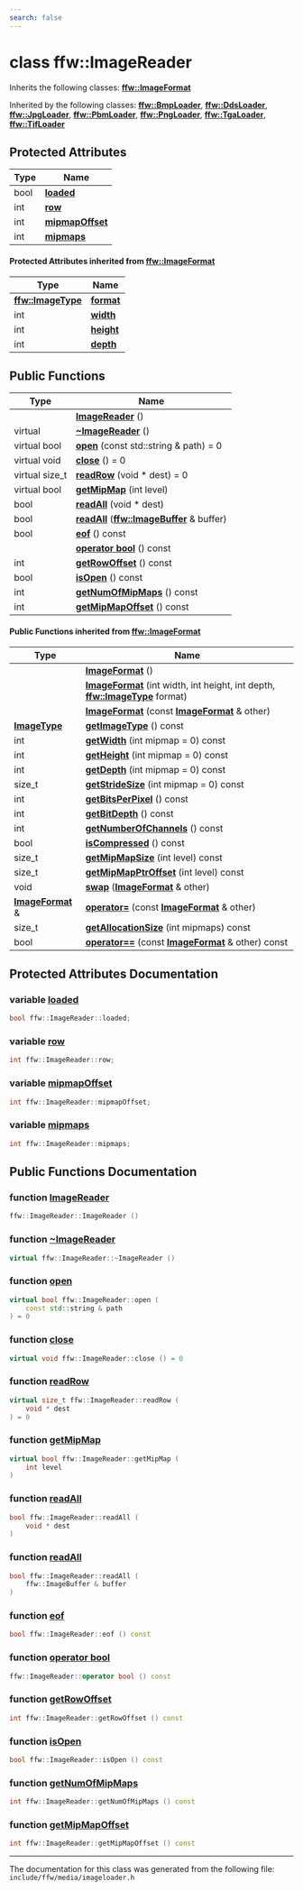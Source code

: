 ```yaml
---
search: false
---
```


# class ffw::ImageReader



Inherits the following classes: **[ffw::ImageFormat](classffw_1_1_image_format.md)**



Inherited by the following classes: **[ffw::BmpLoader](classffw_1_1_bmp_loader.md)**, **[ffw::DdsLoader](classffw_1_1_dds_loader.md)**, **[ffw::JpgLoader](classffw_1_1_jpg_loader.md)**, **[ffw::PbmLoader](classffw_1_1_pbm_loader.md)**, **[ffw::PngLoader](classffw_1_1_png_loader.md)**, **[ffw::TgaLoader](classffw_1_1_tga_loader.md)**, **[ffw::TifLoader](classffw_1_1_tif_loader.md)**

## Protected Attributes

|Type|Name|
|-----|-----|
|bool|[**loaded**](classffw_1_1_image_reader.md#1a59264aeb0286d25bd9e11ca68db53030)|
|int|[**row**](classffw_1_1_image_reader.md#1a4d4caf860786d419663b33f126416890)|
|int|[**mipmapOffset**](classffw_1_1_image_reader.md#1a35b39bd82926d24d8c52c2ce17532a4e)|
|int|[**mipmaps**](classffw_1_1_image_reader.md#1ab65ec798fc33d05864eeafd2d6e123fb)|


#### Protected Attributes inherited from [ffw::ImageFormat](classffw_1_1_image_format.md)

|Type|Name|
|-----|-----|
|**[ffw::ImageType](namespaceffw.md#1a92226423d9aa0edfe0ca1dde2141e028)**|[**format**](classffw_1_1_image_format.md#1a00569cba5e7d8df7582554718f908d7e)|
|int|[**width**](classffw_1_1_image_format.md#1a1a26d9b05851d073858b34ccabc40a79)|
|int|[**height**](classffw_1_1_image_format.md#1a7c62585ac46e6fc7c3fe6efab59cfd4c)|
|int|[**depth**](classffw_1_1_image_format.md#1a128894191ad04073b44663b8541f97aa)|


## Public Functions

|Type|Name|
|-----|-----|
||[**ImageReader**](classffw_1_1_image_reader.md#1aa8c4726989a7fa3a5cdeee4141ec69f1) () |
|virtual |[**~ImageReader**](classffw_1_1_image_reader.md#1a84fd72d1a2d7474d727b21745eab497b) () |
|virtual bool|[**open**](classffw_1_1_image_reader.md#1a7155f92f0f65eec33d9204ff4a63a518) (const std::string & path) = 0|
|virtual void|[**close**](classffw_1_1_image_reader.md#1aab601ee6de85c082b72214ed816d4c4d) () = 0|
|virtual size\_t|[**readRow**](classffw_1_1_image_reader.md#1a4a172a49d03b415e5c0bb535af9599c9) (void \* dest) = 0|
|virtual bool|[**getMipMap**](classffw_1_1_image_reader.md#1a9b243ebae163d4ad5b29e5df1d48b93d) (int level) |
|bool|[**readAll**](classffw_1_1_image_reader.md#1a4b8358fa73e99ab21911ea25071e993c) (void \* dest) |
|bool|[**readAll**](classffw_1_1_image_reader.md#1aee930a79534e0a24db03d5974cd5a829) (**[ffw::ImageBuffer](classffw_1_1_image_buffer.md)** & buffer) |
|bool|[**eof**](classffw_1_1_image_reader.md#1a5fd58d19c67ad4417e168c46af91cfbd) () const |
||[**operator bool**](classffw_1_1_image_reader.md#1a227735bc9d3f0ea6ea9987a8e88c84f5) () const |
|int|[**getRowOffset**](classffw_1_1_image_reader.md#1aa04e2077f3b95d4f1c8e7d1e1893eb71) () const |
|bool|[**isOpen**](classffw_1_1_image_reader.md#1a9eceacdc6b3cd1a48e96bb0e67c66319) () const |
|int|[**getNumOfMipMaps**](classffw_1_1_image_reader.md#1a08b74fdbfd615976290da9fbc6765457) () const |
|int|[**getMipMapOffset**](classffw_1_1_image_reader.md#1afeaa3abd68a0485f72f73608fd7e84a4) () const |


#### Public Functions inherited from [ffw::ImageFormat](classffw_1_1_image_format.md)

|Type|Name|
|-----|-----|
||[**ImageFormat**](classffw_1_1_image_format.md#1a5c2552e2129595fdb74923e00f3f51e1) () |
||[**ImageFormat**](classffw_1_1_image_format.md#1a0d214d9324cce891461d07b30be64c34) (int width, int height, int depth, **[ffw::ImageType](namespaceffw.md#1a92226423d9aa0edfe0ca1dde2141e028)** format) |
||[**ImageFormat**](classffw_1_1_image_format.md#1a292f274f857b9da281b9ccb17d07b9ef) (const **[ImageFormat](classffw_1_1_image_format.md)** & other) |
|**[ImageType](namespaceffw.md#1a92226423d9aa0edfe0ca1dde2141e028)**|[**getImageType**](classffw_1_1_image_format.md#1a1bb0e2d7c7916dc840516e97b0fe27d1) () const |
|int|[**getWidth**](classffw_1_1_image_format.md#1af8aa5a20fe893f3289a26b1bc52c1a43) (int mipmap = 0) const |
|int|[**getHeight**](classffw_1_1_image_format.md#1a73e22a919bf12a2207d65496398a6a5f) (int mipmap = 0) const |
|int|[**getDepth**](classffw_1_1_image_format.md#1ae162bf4b48f3dd2e2d7739c927a779b8) (int mipmap = 0) const |
|size\_t|[**getStrideSize**](classffw_1_1_image_format.md#1a55de6ea2325fc284e2fbd027146a53ee) (int mipmap = 0) const |
|int|[**getBitsPerPixel**](classffw_1_1_image_format.md#1a4926378546cb727ad4930fa5797ddd83) () const |
|int|[**getBitDepth**](classffw_1_1_image_format.md#1a07c9771437ef7bfaabe3f51164a99eac) () const |
|int|[**getNumberOfChannels**](classffw_1_1_image_format.md#1a388b531a9ea109266cfc2509e79f6751) () const |
|bool|[**isCompressed**](classffw_1_1_image_format.md#1a6c4430f5cfc51120bfc04008bcdb6210) () const |
|size\_t|[**getMipMapSize**](classffw_1_1_image_format.md#1ac8967d7bd7b6b300e2a8c3ff6b6dfd88) (int level) const |
|size\_t|[**getMipMapPtrOffset**](classffw_1_1_image_format.md#1a95be015bde6130bcf6d27472b74f555e) (int level) const |
|void|[**swap**](classffw_1_1_image_format.md#1a1f855dd5b248274b53766a81102d583d) (**[ImageFormat](classffw_1_1_image_format.md)** & other) |
|**[ImageFormat](classffw_1_1_image_format.md)** &|[**operator=**](classffw_1_1_image_format.md#1a69b46ddfe7e8768658602003530bac23) (const **[ImageFormat](classffw_1_1_image_format.md)** & other) |
|size\_t|[**getAllocationSize**](classffw_1_1_image_format.md#1a6e0eb8d724ec7ee0195ee8f25cf92ff3) (int mipmaps) const |
|bool|[**operator==**](classffw_1_1_image_format.md#1a859ea5ac46aee7a01817dcaca12a18bd) (const **[ImageFormat](classffw_1_1_image_format.md)** & other) const |


## Protected Attributes Documentation

### variable <a id="1a59264aeb0286d25bd9e11ca68db53030" href="#1a59264aeb0286d25bd9e11ca68db53030">loaded</a>

```cpp
bool ffw::ImageReader::loaded;
```



### variable <a id="1a4d4caf860786d419663b33f126416890" href="#1a4d4caf860786d419663b33f126416890">row</a>

```cpp
int ffw::ImageReader::row;
```



### variable <a id="1a35b39bd82926d24d8c52c2ce17532a4e" href="#1a35b39bd82926d24d8c52c2ce17532a4e">mipmapOffset</a>

```cpp
int ffw::ImageReader::mipmapOffset;
```



### variable <a id="1ab65ec798fc33d05864eeafd2d6e123fb" href="#1ab65ec798fc33d05864eeafd2d6e123fb">mipmaps</a>

```cpp
int ffw::ImageReader::mipmaps;
```



## Public Functions Documentation

### function <a id="1aa8c4726989a7fa3a5cdeee4141ec69f1" href="#1aa8c4726989a7fa3a5cdeee4141ec69f1">ImageReader</a>

```cpp
ffw::ImageReader::ImageReader ()
```



### function <a id="1a84fd72d1a2d7474d727b21745eab497b" href="#1a84fd72d1a2d7474d727b21745eab497b">~ImageReader</a>

```cpp
virtual ffw::ImageReader::~ImageReader ()
```



### function <a id="1a7155f92f0f65eec33d9204ff4a63a518" href="#1a7155f92f0f65eec33d9204ff4a63a518">open</a>

```cpp
virtual bool ffw::ImageReader::open (
    const std::string & path
) = 0
```



### function <a id="1aab601ee6de85c082b72214ed816d4c4d" href="#1aab601ee6de85c082b72214ed816d4c4d">close</a>

```cpp
virtual void ffw::ImageReader::close () = 0
```



### function <a id="1a4a172a49d03b415e5c0bb535af9599c9" href="#1a4a172a49d03b415e5c0bb535af9599c9">readRow</a>

```cpp
virtual size_t ffw::ImageReader::readRow (
    void * dest
) = 0
```



### function <a id="1a9b243ebae163d4ad5b29e5df1d48b93d" href="#1a9b243ebae163d4ad5b29e5df1d48b93d">getMipMap</a>

```cpp
virtual bool ffw::ImageReader::getMipMap (
    int level
)
```



### function <a id="1a4b8358fa73e99ab21911ea25071e993c" href="#1a4b8358fa73e99ab21911ea25071e993c">readAll</a>

```cpp
bool ffw::ImageReader::readAll (
    void * dest
)
```



### function <a id="1aee930a79534e0a24db03d5974cd5a829" href="#1aee930a79534e0a24db03d5974cd5a829">readAll</a>

```cpp
bool ffw::ImageReader::readAll (
    ffw::ImageBuffer & buffer
)
```



### function <a id="1a5fd58d19c67ad4417e168c46af91cfbd" href="#1a5fd58d19c67ad4417e168c46af91cfbd">eof</a>

```cpp
bool ffw::ImageReader::eof () const
```



### function <a id="1a227735bc9d3f0ea6ea9987a8e88c84f5" href="#1a227735bc9d3f0ea6ea9987a8e88c84f5">operator bool</a>

```cpp
ffw::ImageReader::operator bool () const
```



### function <a id="1aa04e2077f3b95d4f1c8e7d1e1893eb71" href="#1aa04e2077f3b95d4f1c8e7d1e1893eb71">getRowOffset</a>

```cpp
int ffw::ImageReader::getRowOffset () const
```



### function <a id="1a9eceacdc6b3cd1a48e96bb0e67c66319" href="#1a9eceacdc6b3cd1a48e96bb0e67c66319">isOpen</a>

```cpp
bool ffw::ImageReader::isOpen () const
```



### function <a id="1a08b74fdbfd615976290da9fbc6765457" href="#1a08b74fdbfd615976290da9fbc6765457">getNumOfMipMaps</a>

```cpp
int ffw::ImageReader::getNumOfMipMaps () const
```



### function <a id="1afeaa3abd68a0485f72f73608fd7e84a4" href="#1afeaa3abd68a0485f72f73608fd7e84a4">getMipMapOffset</a>

```cpp
int ffw::ImageReader::getMipMapOffset () const
```





----------------------------------------
The documentation for this class was generated from the following file: `include/ffw/media/imageloader.h`
